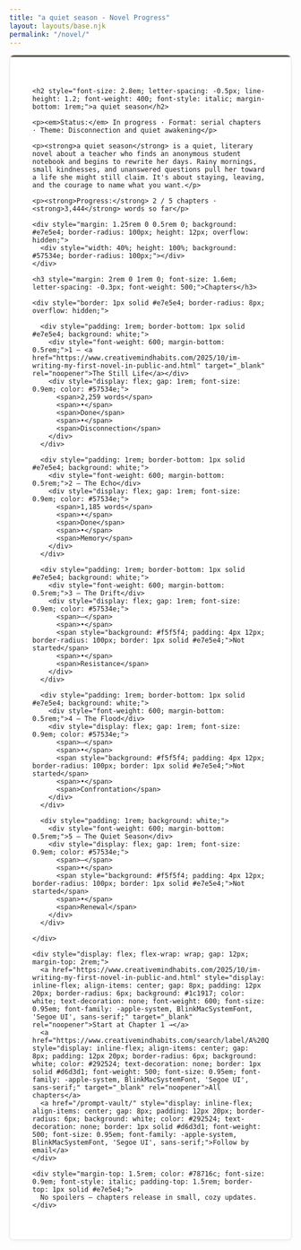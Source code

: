 ```yaml
---
title: "a quiet season - Novel Progress"
layout: layouts/base.njk
permalink: "/novel/"
---
```


<div style="background: white; border: 1px solid #e7e5e4; border-radius: 8px; box-shadow: 0 2px 4px rgba(0, 0, 0, 0.05); overflow: hidden; max-width: 860px; margin: 0 auto;">
  <div style="height: 3px; background: #57534e;"></div>
  <div style="padding: 2.5rem;">
    
    <h2 style="font-size: 2.8em; letter-spacing: -0.5px; line-height: 1.2; font-weight: 400; font-style: italic; margin-bottom: 1rem;">a quiet season</h2>
    
    <p><em>Status:</em> In progress · Format: serial chapters · Theme: Disconnection and quiet awakening</p>
    
    <p><strong>a quiet season</strong> is a quiet, literary novel about a teacher who finds an anonymous student notebook and begins to rewrite her days. Rainy mornings, small kindnesses, and unanswered questions pull her toward a life she might still claim. It's about staying, leaving, and the courage to name what you want.</p>
    
    <p><strong>Progress:</strong> 2 / 5 chapters · <strong>3,444</strong> words so far</p>
    
    <div style="margin: 1.25rem 0 0.5rem 0; background: #e7e5e4; border-radius: 100px; height: 12px; overflow: hidden;">
      <div style="width: 40%; height: 100%; background: #57534e; border-radius: 100px;"></div>
    </div>
    
    <h3 style="margin: 2rem 0 1rem 0; font-size: 1.6em; letter-spacing: -0.3px; font-weight: 500;">Chapters</h3>
    
    <div style="border: 1px solid #e7e5e4; border-radius: 8px; overflow: hidden;">
      
      <div style="padding: 1rem; border-bottom: 1px solid #e7e5e4; background: white;">
        <div style="font-weight: 600; margin-bottom: 0.5rem;">1 — <a href="https://www.creativemindhabits.com/2025/10/im-writing-my-first-novel-in-public-and.html" target="_blank" rel="noopener">The Still Life</a></div>
        <div style="display: flex; gap: 1rem; font-size: 0.9em; color: #57534e;">
          <span>2,259 words</span>
          <span>•</span>
          <span>Done</span>
          <span>•</span>
          <span>Disconnection</span>
        </div>
      </div>
      
      <div style="padding: 1rem; border-bottom: 1px solid #e7e5e4; background: white;">
        <div style="font-weight: 600; margin-bottom: 0.5rem;">2 — The Echo</div>
        <div style="display: flex; gap: 1rem; font-size: 0.9em; color: #57534e;">
          <span>1,185 words</span>
          <span>•</span>
          <span>Done</span>
          <span>•</span>
          <span>Memory</span>
        </div>
      </div>
      
      <div style="padding: 1rem; border-bottom: 1px solid #e7e5e4; background: white;">
        <div style="font-weight: 600; margin-bottom: 0.5rem;">3 — The Drift</div>
        <div style="display: flex; gap: 1rem; font-size: 0.9em; color: #57534e;">
          <span>—</span>
          <span>•</span>
          <span style="background: #f5f5f4; padding: 4px 12px; border-radius: 100px; border: 1px solid #e7e5e4;">Not started</span>
          <span>•</span>
          <span>Resistance</span>
        </div>
      </div>
      
      <div style="padding: 1rem; border-bottom: 1px solid #e7e5e4; background: white;">
        <div style="font-weight: 600; margin-bottom: 0.5rem;">4 — The Flood</div>
        <div style="display: flex; gap: 1rem; font-size: 0.9em; color: #57534e;">
          <span>—</span>
          <span>•</span>
          <span style="background: #f5f5f4; padding: 4px 12px; border-radius: 100px; border: 1px solid #e7e5e4;">Not started</span>
          <span>•</span>
          <span>Confrontation</span>
        </div>
      </div>
      
      <div style="padding: 1rem; background: white;">
        <div style="font-weight: 600; margin-bottom: 0.5rem;">5 — The Quiet Season</div>
        <div style="display: flex; gap: 1rem; font-size: 0.9em; color: #57534e;">
          <span>—</span>
          <span>•</span>
          <span style="background: #f5f5f4; padding: 4px 12px; border-radius: 100px; border: 1px solid #e7e5e4;">Not started</span>
          <span>•</span>
          <span>Renewal</span>
        </div>
      </div>
      
    </div>
    
    <div style="display: flex; flex-wrap: wrap; gap: 12px; margin-top: 2rem;">
      <a href="https://www.creativemindhabits.com/2025/10/im-writing-my-first-novel-in-public-and.html" style="display: inline-flex; align-items: center; gap: 8px; padding: 12px 20px; border-radius: 6px; background: #1c1917; color: white; text-decoration: none; font-weight: 600; font-size: 0.95em; font-family: -apple-system, BlinkMacSystemFont, 'Segoe UI', sans-serif;" target="_blank" rel="noopener">Start at Chapter 1 →</a>
      <a href="https://www.creativemindhabits.com/search/label/A%20Quiet%20Season" style="display: inline-flex; align-items: center; gap: 8px; padding: 12px 20px; border-radius: 6px; background: white; color: #292524; text-decoration: none; border: 1px solid #d6d3d1; font-weight: 500; font-size: 0.95em; font-family: -apple-system, BlinkMacSystemFont, 'Segoe UI', sans-serif;" target="_blank" rel="noopener">All chapters</a>
      <a href="/prompt-vault/" style="display: inline-flex; align-items: center; gap: 8px; padding: 12px 20px; border-radius: 6px; background: white; color: #292524; text-decoration: none; border: 1px solid #d6d3d1; font-weight: 500; font-size: 0.95em; font-family: -apple-system, BlinkMacSystemFont, 'Segoe UI', sans-serif;">Follow by email</a>
    </div>
    
    <div style="margin-top: 1.5rem; color: #78716c; font-size: 0.9em; font-style: italic; padding-top: 1.5rem; border-top: 1px solid #e7e5e4;">
      No spoilers — chapters release in small, cozy updates.
    </div>
    
  </div>
</div>